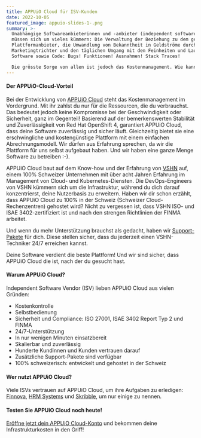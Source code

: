 ```yaml
---
title: APPUiO Cloud für ISV-Kunden
date: 2022-10-05
featured_image: appuio-slides-1-.png
summary: >-
  Unabhängige Softwareanbieterinnen und -anbieter (independent software vendors)
  müssen sich um vieles kümmern: Die Verwaltung der Beziehung zu dem gewählten
  Plattformanbieter, die Umwandlung von Bekanntheit in Geldströme durch einen
  Marketingtrichter und den täglichen Umgang mit den Feinheiten und Launen von
  Software sowie Code: Bugs! Funktionen! Ausnahmen! Stack Traces!

  Die grösste Sorge von allen ist jedoch das Kostenmanagement. Wie kannst du und dein Unternehmen sicherstellen, dass die Cloud-Investition euch nicht in den Bankrott treibt?
---
```

#### Der APPUiO-Cloud-Vorteil

Bei der Entwicklung von [APPUiO Cloud](https://www.appuio.ch/offering/cloud/) steht das Kostenmanagement im Vordergrund. Mit ihr zahlst du nur für die Ressourcen, die du verbrauchst. Das bedeutet jedoch keine Kompromisse bei der Geschwindigkeit oder Sicherheit, ganz im Gegenteil! Basierend auf der bemerkenswerten Stabilität und Zuverlässigkeit von Red Hat OpenShift 4, garantiert APPUiO Cloud, dass deine Software zuverlässig und sicher läuft. Gleichzeitig bietet sie eine erschwingliche und kostengünstige Plattform mit einem einfachen Abrechnungsmodell. Wir dürfen aus Erfahrung sprechen, da wir die Plattform für uns selbst aufgebaut haben. Und wir haben eine ganze Menge Software zu betreiben :-).

APPUiO Cloud baut auf dem Know-how und der Erfahrung von [VSHN](https://www.vshn.ch/) auf, einem 100% Schweizer Unternehmen mit über acht Jahren Erfahrung im Management von Cloud- und Kubernetes-Diensten. Die DevOps-Engineers von VSHN kümmern sich um die Infrastruktur, während du dich darauf konzentrierst, deine Nutzerbasis zu erweitern. Haben wir dir schon erzählt, dass APPUiO Cloud zu 100% in der Schweiz (Schweizer Cloud-Rechenzentren) gehostet wird? Nicht zu vergessen ist, dass VSHN ISO- und ISAE 3402-zertifiziert ist und nach den strengen Richtlinien der FINMA arbeitet.

Und wenn du mehr Unterstützung brauchst als gedacht, haben wir [Support-Pakete](https://products.docs.vshn.ch/products/appuio/cloud/support_packages.html) für dich. Diese stellen sicher, dass du jederzeit einen VSHN-Techniker 24/7 erreichen kannst.

Deine Software verdient die beste Plattform! Und wir sind sicher, dass APPUiO Cloud die ist, nach der du gesucht hast.

#### Warum APPUiO Cloud?

Independent Software Vendor (ISV) lieben APPUiO Cloud aus vielen Gründen:

* Kostenkontrolle
* Selbstbedienung
* Sicherheit und Compliance: ISO 27001, ISAE 3402 Report Typ 2 und FINMA
* 24/7-Unterstützung
* In nur wenigen Minuten einsatzbereit
* Skalierbar und zuverlässig
* Hunderte Kundinnen und Kunden vertrauen darauf
* Zusätzliche Support-Pakete sind verfügbar
* 100% schweizerisch: entwickelt und gehostet in der Schweiz

#### Wer nutzt APPUiO Cloud?

Viele ISVs vertrauen auf APPUiO Cloud, um ihre Aufgaben zu erledigen: [Finnova](https://www.vshn.ch/success-stories/finnova/), [HRM Systems](https://www.vshn.ch/en/success-stories/hrm-systems/) und [Skribble](https://www.vshn.ch/en/success-stories/skribble/), um nur einige zu nennen. 

#### Testen Sie APPUiO Cloud noch heute!

[Eröffne jetzt dein APPUiO Cloud-Konto](https://appuio.cloud/register) und bekommen deine Infrastrukturkosten in den Griff!